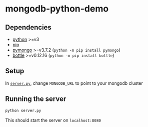 # mongodb-python-demo

## Dependencies

+ [python](https://www.python.org/) >=v3
+ [pip](https://pypi.org/project/pip/)
+ [pymongo](https://api.mongodb.com/python/current/) >=v3.7.2 (`python -m pip install pymongo`)
+ [bottle](https://bottlepy.org/docs/dev/) >=v0.12.16 (`python -m pip install bottle`)

## Setup

In [`server.py`](server.py), change `MONGODB_URL` to point to your mongodb cluster

## Running the server

```python
python server.py
```

This should start the server on `localhost:8080`

